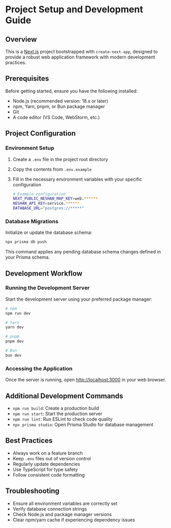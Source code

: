 # Project Setup and Development Guide

## Overview

This is a [Next.js](https://nextjs.org/) project bootstrapped with `create-next-app`, designed to provide a robust web application framework with modern development practices.

## Prerequisites

Before getting started, ensure you have the following installed:

- Node.js (recommended version: 18.x or later)
- npm, Yarn, pnpm, or Bun package manager
- Git
- A code editor (VS Code, WebStorm, etc.)

## Project Configuration

### Environment Setup

1. Create a `.env` file in the project root directory
2. Copy the contents from `.env.example`
3. Fill in the necessary environment variables with your specific configuration

   ```bash
   # Example configuration
   NEXT_PUBLIC_NESHAN_MAP_KEY=web.******
   NESHAN_API_KEY=service.******
   DATABASE_URL="postgres://*****"
   ```

### Database Migrations

Initialize or update the database schema:

```bash
npx prisma db push
```

This command applies any pending database schema changes defined in your Prisma schema.

## Development Workflow

### Running the Development Server

Start the development server using your preferred package manager:

```bash
# npm
npm run dev

# Yarn
yarn dev

# pnpm
pnpm dev

# Bun
bun dev
```

### Accessing the Application

Once the server is running, open [http://localhost:3000](http://localhost:3000) in your web browser.

## Additional Development Commands

- `npm run build`: Create a production build
- `npm run start`: Start the production server
- `npm run lint`: Run ESLint to check code quality
- `npx prisma studio`: Open Prisma Studio for database management

## Best Practices

- Always work on a feature branch
- Keep `.env` files out of version control
- Regularly update dependencies
- Use TypeScript for type safety
- Follow consistent code formatting

## Troubleshooting

- Ensure all environment variables are correctly set
- Verify database connection strings
- Check Node.js and package manager versions
- Clear npm/yarn cache if experiencing dependency issues

